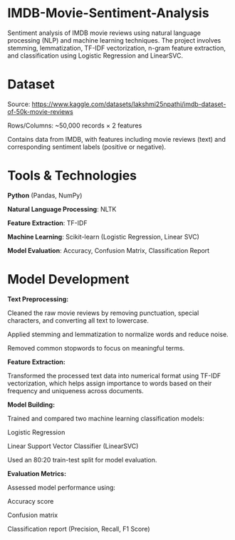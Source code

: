 # IMDB-Movie-Sentiment-Analysis
Sentiment analysis of IMDB movie reviews using natural language processing (NLP) and machine learning techniques. The project involves stemming, lemmatization, TF-IDF vectorization, n-gram feature extraction, and classification using Logistic Regression and LinearSVC.

# Dataset
Source: https://www.kaggle.com/datasets/lakshmi25npathi/imdb-dataset-of-50k-movie-reviews

Rows/Columns: ~50,000 records × 2 features  

Contains data from IMDB, with features including movie reviews (text) and corresponding sentiment labels (positive or negative).

# Tools & Technologies 

**Python** (Pandas, NumPy)

**Natural Language Processing**: NLTK 

**Feature Extraction**: TF-IDF

**Machine Learning**: Scikit-learn (Logistic Regression, Linear SVC)

**Model Evaluation**: Accuracy, Confusion Matrix, Classification Report

# Model Development

**Text Preprocessing:**

Cleaned the raw movie reviews by removing punctuation, special characters, and converting all text to lowercase.

Applied stemming and lemmatization to normalize words and reduce noise.

Removed common stopwords to focus on meaningful terms.

**Feature Extraction:**

Transformed the processed text data into numerical format using TF-IDF vectorization, which helps assign importance to words based on their frequency and uniqueness across documents.

**Model Building:**

Trained and compared two machine learning classification models:

Logistic Regression

Linear Support Vector Classifier (LinearSVC)

Used an 80:20 train-test split for model evaluation.

**Evaluation Metrics:**

Assessed model performance using:

Accuracy score

Confusion matrix

Classification report (Precision, Recall, F1 Score)
